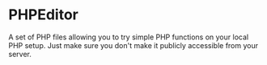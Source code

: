 PHPEditor
=========

A set of PHP files allowing you to try simple PHP functions on your local PHP setup. Just make sure you don't make it publicly accessible from your server.